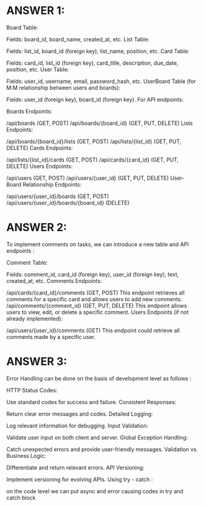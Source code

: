 # ANSWER 1:
Board Table:

Fields: board_id, board_name, created_at, etc.
List Table:

Fields: list_id, board_id (foreign key), list_name, position, etc.
Card Table:

Fields: card_id, list_id (foreign key), card_title, description, due_date, position, etc.
User Table:

Fields: user_id, username, email, password_hash, etc.
UserBoard Table (for M:M relationship between users and boards):

Fields: user_id (foreign key), board_id (foreign key).
For API endpoints:

Boards Endpoints:

/api/boards (GET, POST)
/api/boards/{board_id} (GET, PUT, DELETE)
Lists Endpoints:

/api/boards/{board_id}/lists (GET, POST)
/api/lists/{list_id} (GET, PUT, DELETE)
Cards Endpoints:

/api/lists/{list_id}/cards (GET, POST)
/api/cards/{card_id} (GET, PUT, DELETE)
Users Endpoints:

/api/users (GET, POST)
/api/users/{user_id} (GET, PUT, DELETE)
User-Board Relationship Endpoints:

/api/users/{user_id}/boards (GET, POST)
/api/users/{user_id}/boards/{board_id} (DELETE)

# ANSWER 2:
To implement comments on tasks, we can introduce a new table and API endpoints :

Comment Table:

Fields: comment_id, card_id (foreign key), user_id (foreign key), text, created_at, etc.
Comments Endpoints:

/api/cards/{card_id}/comments (GET, POST)
This endpoint retrieves all comments for a specific card and allows users to add new comments.
/api/comments/{comment_id} (GET, PUT, DELETE)
This endpoint allows users to view, edit, or delete a specific comment.
Users Endpoints (if not already implemented):

/api/users/{user_id}/comments (GET)
This endpoint could retrieve all comments made by a specific user.

# ANSWER 3:
Error Handling can be done on the basis of development level as follows :

HTTP Status Codes:

Use standard codes for success and failure.
Consistent Responses:

Return clear error messages and codes.
Detailed Logging:

Log relevant information for debugging.
Input Validation:

Validate user input on both client and server.
Global Exception Handling:

Catch unexpected errors and provide user-friendly messages.
Validation vs. Business Logic:

Differentiate and return relevant errors.
API Versioning:

Implement versioning for evolving APIs.
Using try - catch :

on the code level we can put async and error causing codes in try and catch block
